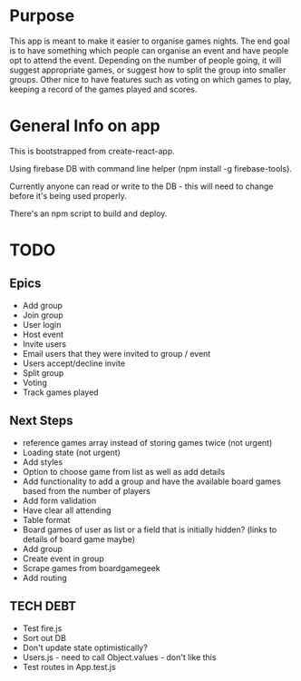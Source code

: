 # Purpose

This app is meant to make it easier to organise games nights. The end goal is to have something which people can organise an event and have people opt to attend the event. Depending on the number of people going, it will suggest appropriate games, or suggest how to split the group into smaller groups. 
Other nice to have features such as voting on which games to play, keeping a record of the games played and scores.

# General Info on app
This is bootstrapped from create-react-app. 

Using firebase DB with command line helper (npm install -g firebase-tools).

Currently anyone can read or write to the DB - this will need to change before it's being used properly.

There's an npm script to build and deploy.

# TODO

## Epics
* Add group
* Join group
* User login
* Host event
* Invite users
* Email users that they were invited to group / event
* Users accept/decline invite
* Split group
* Voting
* Track games played

## Next Steps
* reference games array instead of storing games twice (not urgent)
* Loading state (not urgent)
* Add styles
* Option to choose game from list as well as add details
* Add functionality to add a group and have the available board games based from the number of players
* Add form validation
* Have clear all attending
* Table format
* Board games of user as list or a field that is initially hidden? (links to details of board game maybe)
* Add group
* Create event in group
* Scrape games from boardgamegeek
* Add routing

## TECH DEBT
* Test fire.js
* Sort out DB
* Don't update state optimistically?
* Users.js - need to call Object.values - don't like this
* Test routes in App.test.js